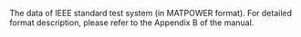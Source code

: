 The data of IEEE standard test system (in MATPOWER format). For detailed format description, please refer to the Appendix B of the manual.
